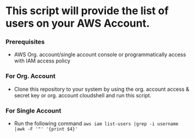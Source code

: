 # This script will provide the list of users on your AWS Account.

### Prerequisites
- AWS Org. account/single account console or programmatically access with IAM access policy

### For Org. Account
- Clone this repository to your system by using the org. account access & secret key or org. account cloudshell and run this script.

### For Single Account
- Run the following command ``` aws iam list-users |grep -i username |awk -F '"' '{print $4}' ```
